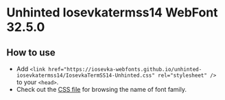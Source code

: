 # Unhinted Iosevkatermss14 WebFont 32.5.0

## How to use

- Add `<link href="https://iosevka-webfonts.github.io/unhinted-iosevkatermss14/IosevkaTermSS14-Unhinted.css" rel="stylesheet" />` to your `<head>`.
- Check out the [CSS file](./IosevkaTermSS14-Unhinted.css) for browsing the name of font family.
